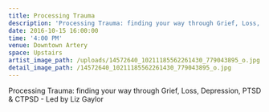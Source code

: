 ```yaml
---
title: Processing Trauma
description: 'Processing Trauma: finding your way through Grief, Loss, Depression, PTSD & CTPSD - Led by Liz Gaylor'
date: 2016-10-15 16:00:00
time: '4:00 PM'
venue: Downtown Artery
space: Upstairs
artist_image_path: /uploads/14572640_10211185562261430_779043895_o.jpg
detail_image_path: /14572640_10211185562261430_779043895_o.jpg
---
```



Processing Trauma: finding your way through Grief, Loss, Depression, PTSD & CTPSD - Led by Liz Gaylor